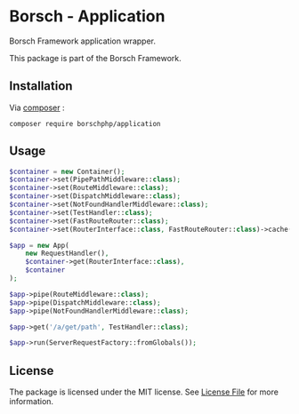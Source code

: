 # Borsch - Application

Borsch Framework application wrapper.  

This package is part of the Borsch Framework.

## Installation

Via [composer](https://getcomposer.org/) :

`composer require borschphp/application`

## Usage

```php
$container = new Container();
$container->set(PipePathMiddleware::class);
$container->set(RouteMiddleware::class);
$container->set(DispatchMiddleware::class);
$container->set(NotFoundHandlerMiddleware::class);
$container->set(TestHandler::class);
$container->set(FastRouteRouter::class);
$container->set(RouterInterface::class, FastRouteRouter::class)->cache(true);

$app = new App(
    new RequestHandler(),
    $container->get(RouterInterface::class),
    $container
);

$app->pipe(RouteMiddleware::class);
$app->pipe(DispatchMiddleware::class);
$app->pipe(NotFoundHandlerMiddleware::class);

$app->get('/a/get/path', TestHandler::class);

$app->run(ServerRequestFactory::fromGlobals());
```

## License

The package is licensed under the MIT license. See [License File](https://github.com/borschphp/borsch-application/blob/master/LICENSE.md) for more information.